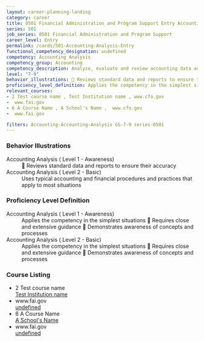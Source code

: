 ```yaml
---
layout: career-planning-landing
category: career
title: 0501 Financial Administration and Program Support Entry Accounting Analysis
series: 501
job_series: 0501 Financial Administration and Program Support
career_level: Entry
permalink: /cards/501-Accounting-Analysis-Entry
functional_competency_designation: undefined
competency: Accounting Analysis
competency_group: Accounting
competency_description: Analyze, evaluate and review accounting data and reports using business tools and applications, and performance metrics to provide recommendations
level: "7-9"
behavior_illustrations:  Reviews standard data and reports to ensure their accuracy ? Uses typical accounting and financial procedures and practices that apply to most situations
proficiency_level_definition: Applies the competency in the simplest situations  Requires close and extensive guidance  Demonstrates awareness of concepts and processes ? Applies the competency in the simplest situations  Requires close and extensive guidance  Demonstrates awareness of concepts and processes
relevant_courses: 
- 2 Test course name , Test Institution name , www.cfo.gov 
-  www.fai.gov
- 6 A Course Name , A School's Name ,  www.cfo.gov  
-  www.fai.gov

filters: Accounting-Accounting-Analysis GS-7-9 series-0501
---
```


<div class="desktop:grid-col-4 margin-y-205">
  <div class="border-top-05 bg-white padding-2 shadow-5 height-full members-hover border-1px border-gray-30 border-top-orange radius-lg">
    <h3>Behavior Illustrations</h3>
    <dl class="text-base"><dt>Accounting Analysis ( Level 1 - Awareness)</dt><dd> Reviews standard data and reports to ensure their accuracy</dd><dt>Accounting Analysis ( Level 2 - Basic)</dt><dd>Uses typical accounting and financial procedures and practices that apply to most situations</dd></dl>
  </div>
</div>
<div class="desktop:grid-col-4 margin-y-205">
  <div class="border-top-05 bg-white padding-2 shadow-5 height-full members-hover border-1px border-gray-30 border-top-orange radius-lg">
    <h3>Proficiency Level Definition</h3>
    <dl class="text-base"><dt>Accounting Analysis ( Level 1 - Awareness)</dt><dd>Applies the competency in the simplest situations  Requires close and extensive guidance  Demonstrates awareness of concepts and processes</dd><dt>Accounting Analysis ( Level 2 - Basic)</dt><dd>Applies the competency in the simplest situations  Requires close and extensive guidance  Demonstrates awareness of concepts and processes</dd></dl>
  </div>
</div>
<div class="desktop:grid-col-4 margin-y-205">
  <div class="border-top-05 bg-white padding-2 shadow-5 height-full members-hover border-1px border-gray-30 border-top-orange radius-lg">
    <h3>Course Listing</h3>
    <ul class="text-base">
     <li>2 Test course name <br><a href=" Test Institution name "> Test Institution name </a></li><li> www.fai.gov<br><a href="undefined">undefined</a></li><li>6 A Course Name <br><a href=" A School's Name "> A School's Name </a></li><li> www.fai.gov<br><a href="undefined">undefined</a></li>
    </ul>
  </div>
</div>